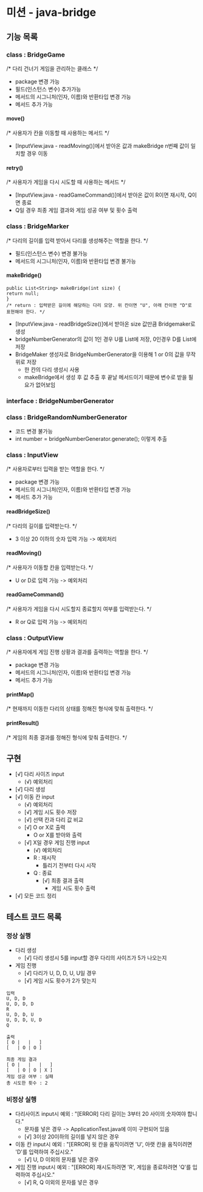 # 미션 - java-bridge

## 기능 목록
### class : BridgeGame
/* 다리 건너기 게임을 관리하는 클래스 */
  - package 변경 가능 
  - 필드(인스턴스 변수) 추가가능
  - 메서드의 시그니처(인자, 이름)와 반환타입 변경 가능
  - 메서드 추가 가능

#### move()
/* 사용자가 칸을 이동할 때 사용하는 메서드 */
- [InputView.java - readMoving()]에서 받아온 값과 makeBridge n번째 값이 일치할 경우 이동
    
#### retry()
/* 사용자가 게임을 다시 시도할 때 사용하는 메서드 */
- [InputView.java - readGameCommand()]에서 받아온 값이 R이면 재시작, Q이면 종료
- Q일 경우 최종 게임 결과와 게임 성공 여부 및 횟수 출력

### class : BridgeMarker
/* 다리의 길이를 입력 받아서 다리를 생성해주는 역할을 한다. */
  - 필드(인스턴스 변수) 변경 불가능
  - 메서드의 시그니처(인자, 이름)와 반환타입 변경 불가능
#### makeBridge()
    public List<String> makeBridge(int size) {
    return null;
    }
    /* return : 입력받은 길이에 해당하는 다리 모양. 위 칸이면 "U", 아래 칸이면 "D"로 표현해야 한다. */
- [InputView.java - readBridgeSize()]에서 받아온 size 값만큼 Bridgemaker로 생성
- bridgeNumberGenerator의 값이 1인 경우 U를 List에 저장, 0인경우 D를 List에 저장
- BridgeMaker 생성자로 BridgeNumberGenerator을 이용해 1 or 0의 값을 무작위로 저장
  - 한 칸의 다리 생성시 사용
  - makeBridge에서 생성 후 값 추출 후 끝날 메서드이기 때문에 변수로 받을 필요가 없어보임

### interface : BridgeNumberGenerator
### class : BridgeRandomNumberGenerator
  - 코드 변경 불가능
  - int number = bridgeNumberGenerator.generate(); 이렇게 추출

### class : InputView
/* 사용자로부터 입력을 받는 역할을 한다. */
  - package 변경 가능
  - 메서드의 시그니처(인자, 이름)와 반환타입 변경 가능
  - 메서드 추가 가능

#### readBridgeSize()
/* 다리의 길이를 입력받는다. */
- 3 이상 20 이하의 숫자 입력 가능 -> 예외처리
    
#### readMoving()
/* 사용자가 이동할 칸을 입력받는다. */
- U or D로 입력 가능 -> 예외처리

#### readGameCommand()
/* 사용자가 게임을 다시 시도할지 종료할지 여부를 입력받는다. */
- R or Q로 입력 가능 -> 예외처리

### class : OutputView
/* 사용자에게 게임 진행 상황과 결과를 출력하는 역할을 한다. */
  - package 변경 가능
  - 메서드의 시그니처(인자, 이름)와 반환타입 변경 가능
  - 메서드 추가 가능

#### printMap()
/* 현재까지 이동한 다리의 상태를 정해진 형식에 맞춰 출력한다. */
#### printResult()
/* 게임의 최종 결과를 정해진 형식에 맞춰 출력한다. */ 

## 구현
- [√] 다리 사이즈 input
  - (√) 예외처리
- [√] 다리 생성
- [√] 이동 칸 input
  - (√) 예외처리
  - [√] 게임 시도 횟수 저장
  - [√] 선택 칸과 다리 값 비교
  - [√] O or X로 출력
    - O or X를 받아와 출력
  - [√] X일 경우 게임 진행 input
    - (√) 예외처리
    - R : 재시작
      - 틀리기 전부터 다시 시작
    - Q : 종료
      - [√] 최종 결과 출력
        - 게임 시도 횟수 출력
- [√] 모든 코드 정리


## 테스트 코드 목록
### 정상 실행
- 다리 생성
  - [√] 다리 생성시 5를 input할 경우 다리의 사이즈가 5가 나오는지
- 게임 진행
  - [√] 다리가 U, D, D, U, U일 경우
  - [√] 게임 시도 횟수가 2가 맞는지
```
입력
U, D, D
U, D, D, D 
R
U, D, D, U
U, D, D, U, D
Q
```
```
출력
[ O |   |   ]
[   | O | O ]

최종 게임 결과
[ O |   |   |   ]
[   | O | O | X ]
게임 성공 여부 : 실패
총 시도한 횟수 : 2
```

### 비정상 실행
- 다리사이즈 input시 예외 : "[ERROR] 다리 길이는 3부터 20 사이의 숫자여야 합니다."
  - 문자를 넣은 경우 -> ApplicationTest.java에 이미 구현되어 있음
  - [√] 3이상 20이하의 길이를 넣지 않은 경우
- 이동 칸 input시 예외 : "[ERROR] 윗 칸을 움직이려면 'U', 아랫 칸을 움직이려면 'D'를 입력하여 주십시오."
  - [√] U, D 이외의 문자를 넣은 경우
- 게임 진행 input시 예외 : "[ERROR] 재시도하려면 'R', 게임을 종료하려면 'Q'를 입력하여 주십시오."
  - [√] R, Q 이외의 문자를 넣은 경우